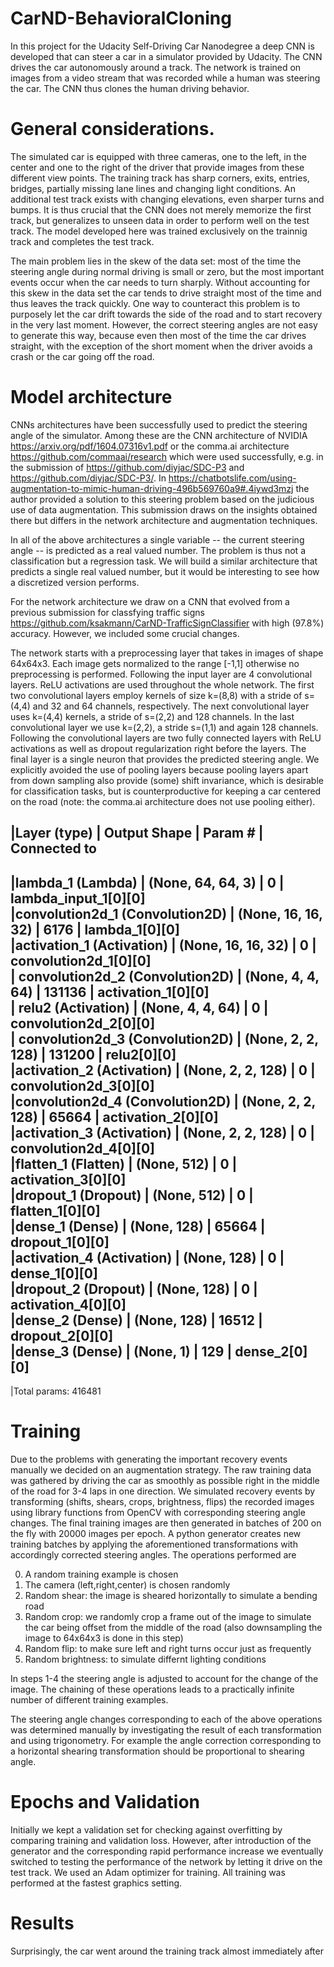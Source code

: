 # CarND-BehavioralCloning
In this project for the Udacity Self-Driving Car Nanodegree a deep CNN  is developed that can steer a car in a simulator provided by Udacity. The CNN drives the car autonomously around a track. The network is trained on images from a video stream that was recorded while a human was steering the car. The CNN thus clones the human driving behavior.

# General considerations.
The simulated car is equipped with three cameras, one to the left, in the center and one to the right of the driver that provide images from these different view points. The training track has sharp corners, exits, entries, bridges, partially missing lane lines 
and changing light conditions. An additional test track exists with changing elevations, even sharper turns and bumps.
It is thus crucial that the CNN does not merely memorize the first track, but generalizes to unseen data in order to perform well on the test track. The model developed here was trained exclusively on the trainnig track and completes the test track.

The main problem lies in the skew of the data set: most of the time the steering angle during normal driving is small or zero, but the most important events occur when the car needs to turn sharply. Without accounting for this skew in the data set the car tends to drive straight most of the time and thus leaves the track quickly. One way to counteract this problem is to  purposely let the car drift  towards the side of the road and to start recovery in the very last moment. 
However, the correct steering angles are not easy to generate this way, because even then most of the time the car drives straight, with the exception of the short moment when the driver avoids a crash or the car going off the road. 


# Model architecture
CNNs architectures have been successfully used to predict the steering angle of the simulator. 
Among these are the CNN architecture of NVIDIA https://arxiv.org/pdf/1604.07316v1.pdf or the comma.ai architecture 
https://github.com/commaai/research which were used successfully, e.g. in the submission of https://github.com/diyjac/SDC-P3 and 
https://github.com/diyjac/SDC-P3/.  In https://chatbotslife.com/using-augmentation-to-mimic-human-driving-496b569760a9#.4iywd3mzj the author provided a solution to this steering problem based on the judicious use of data augmentation. This submission draws on the insights obtained there but differs in the network architecture and augmentation techniques. 

In all of the above architectures a single variable -- the current steering angle -- is predicted as a real valued number. The problem is thus not a classification but a regression task.  We will build a similar architecture that predicts a single real valued number, but it would be interesting to see how a discretized version performs. 


For the network architecture we draw on a CNN that evolved from a previous submission for classfying traffic signs https://github.com/ksakmann/CarND-TrafficSignClassifier with high (97.8%) accuracy. However, we included some crucial changes. 

The network starts with a preprocessing layer that takes in images of shape 64x64x3. Each image gets normalized to the range [-1,1] otherwise no preprocessing is performed. Following the input layer are 4 convolutional layers. ReLU activations are used throughout the whole network. The first two convolutional layers employ kernels of size k=(8,8) with a stride of s=(4,4) and 32 and 64 channels, respectively. The next convolutional layer uses k=(4,4) kernels, a stride of s=(2,2) and 128 channels. In the last convolutional layer we use k=(2,2), a stride s=(1,1) and again 128 channels. Following the convolutional layers are two fully connected layers  with ReLU activations as well as dropout regularization right before the layers. The final layer is a single neuron that provides the predicted steering angle. We explicitly avoided the use of pooling layers because pooling layers apart from down sampling also provide (some) shift invariance, which is desirable for classification tasks, but is counterproductive for keeping a car centered on the road (note: the comma.ai architecture does not use pooling either).


|Layer (type)                    | Output Shape      |    Param #   |  Connected to                     
---------------------------------------------------------------------------------------------
|lambda_1 (Lambda)               | (None, 64, 64, 3) |    0          | lambda_input_1[0][0]             
|convolution2d_1 (Convolution2D) | (None, 16, 16, 32)  |  6176        | lambda_1[0][0]                   
|activation_1 (Activation)     |   (None, 16, 16, 32)   | 0           | convolution2d_1[0][0]            
| convolution2d_2 (Convolution2D) |  (None, 4, 4, 64)     | 131136    |  activation_1[0][0]               
| relu2 (Activation)              | (None, 4, 4, 64)     | 0          | convolution2d_2[0][0]            
| convolution2d_3 (Convolution2D) | (None, 2, 2, 128)    | 131200     | relu2[0][0]                      
|activation_2 (Activation)       | (None, 2, 2, 128)    | 0          | convolution2d_3[0][0]            
|convolution2d_4 (Convolution2D) | (None, 2, 2, 128)    | 65664      | activation_2[0][0]               
|activation_3 (Activation)       | (None, 2, 2, 128)    | 0          | convolution2d_4[0][0]            
|flatten_1 (Flatten)          |    (None, 512)          | 0          | activation_3[0][0]               
|dropout_1 (Dropout)           |   (None, 512)          | 0          | flatten_1[0][0]                  
|dense_1 (Dense)                |  (None, 128)          | 65664      | dropout_1[0][0]                  
|activation_4 (Activation)       | (None, 128)         |  0          | dense_1[0][0]                    
|dropout_2 (Dropout)             | (None, 128)        |   0          | activation_4[0][0]               
|dense_2 (Dense)                |  (None, 128)       |    16512      | dropout_2[0][0]                  
|dense_3 (Dense)                |  (None, 1)        |     129        | dense_2[0][0]                    
---------------------------------------------------------------------------------------------
|Total params: 416481






# Training
Due to the problems with generating the important recovery events manually we decided on an augmentation strategy. The raw training data was gathered by driving the car as smoothly as possible right in the middle of the road for 3-4 laps in one direction. We simulated  recovery events by transforming (shifts, shears, crops, brightness, flips) the recorded images using library functions from OpenCV  with corresponding steering angle changes. The final training images are then generated in batches of 200 on the fly with 20000 images per epoch. A python generator creates new training batches by applying the aforementioned transformations with accordingly corrected steering angles. The operations performed  are 

0. A random training example is chosen
1. The camera (left,right,center) is chosen randomly
2. Random shear: the image is sheared horizontally to simulate a bending road
3. Random crop: we randomly crop a frame out of the image to simulate the car being offset from the middle of the road (also downsampling the image to 64x64x3 is done in this step)
4. Random flip: to make sure left and right turns occur just as frequently 
5. Random brightness: to simulate differnt lighting conditions

In steps 1-4 the steering angle is adjusted to account for the change of the image. The chaining of these operations leads to a practically infinite number of different training examples.

The steering angle changes corresponding to each of the above operations was determined manually by investigating the result of each transformation and using trigonometry. For example the angle correction corresponding to a horizontal shearing transformation should 
be proportional to shearing angle. 


# Epochs and Validation
Initially we kept a validation set for checking against overfitting by comparing training and validation loss. However, after introduction of the generator and the corresponding rapid performance increase we eventually switched to testing the performance of the network by letting it drive on the test track. We used an Adam optimizer for training. All training was performed at the fastest graphics setting. 

# Results
Surprisingly, the car went around the training track almost immediately after 









